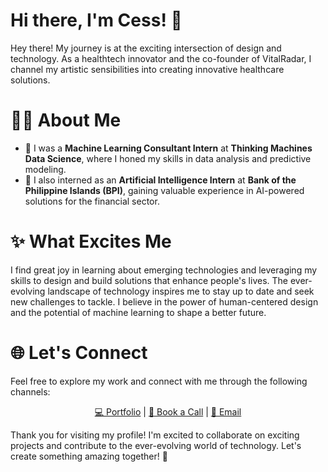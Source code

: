 # Hi there, I'm Cess! 👋

Hey there! My journey is at the exciting intersection of design and technology. As a healthtech innovator and the co-founder of VitalRadar, I channel my artistic sensibilities into creating innovative healthcare solutions.

# 👩‍💻 About Me

<ul>
  <li>🌱 I was a <b>Machine Learning Consultant Intern</b> at <b>Thinking Machines Data Science</b>, where I honed my skills in data analysis and predictive modeling.</li>
  <li>💼 I also interned as an <b>Artificial Intelligence Intern</b> at <b>Bank of the Philippine Islands (BPI)</b>, gaining valuable experience in AI-powered solutions for the financial sector.</li>
  </li>
</ul>

# ✨ What Excites Me

<p>
  I find great joy in learning about emerging technologies and leveraging my skills to design and build solutions that enhance people's lives. The ever-evolving landscape of technology inspires me to stay up to date and seek new challenges to tackle. I believe in the power of human-centered design and the potential of machine learning to shape a better future. 
</p>

# 🌐 Let's Connect

<p>
  Feel free to explore my work and connect with me through the following channels:
</p>

<p align="center">
  <a href="https://princessventures.com">💻 Portfolio</a> |
  <a href="https://calendly.com/cessventures/30-min-call">📅 Book a Call</a> |
  <a href="mailto:hello@princessventures.com">💌 Email</a>
</p>

<p>
  Thank you for visiting my profile! I'm excited to collaborate on exciting projects and contribute to the ever-evolving world of technology. Let's create something amazing together! 🚀
</p>
